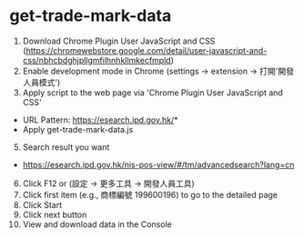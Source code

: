 # get-trade-mark-data

1. Download Chrome Plugin User JavaScript and CSS (https://chromewebstore.google.com/detail/user-javascript-and-css/nbhcbdghjpllgmfilhnhkllmkecfmpld)
2. Enable development mode in Chrome (settings -> extension -> 打開'開發人員模式')
3. Apply script to the web page via 'Chrome Plugin User JavaScript and CSS'
- URL Pattern: https://esearch.ipd.gov.hk/*
- Apply get-trade-mark-data.js
5. Search result you want
- https://esearch.ipd.gov.hk/nis-pos-view/#/tm/advancedsearch?lang=cn
6. Click F12 or (設定 -> 更多工具 -> 開發人員工具)
7. Click first item (e.g., 商標編號 199600196) to go to the detailed page
8. Click Start
10. Click next button
11. View and download data in the Console

